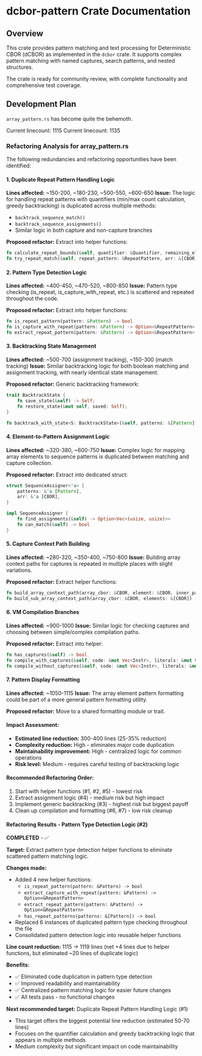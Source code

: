 # dcbor-pattern Crate Documentation

## Overview

This crate provides pattern matching and text processing for Deterministic CBOR (dCBOR) as implemented in the `dcbor` crate. It supports complex pattern matching with named captures, search patterns, and nested structures.

The crate is ready for community review, with complete functionality and comprehensive test coverage.

## Development Plan

`array_pattern.rs` has become quite the behemoth.

Current linecount: 1115
Current linecount: 1135

### Refactoring Analysis for array_pattern.rs

The following redundancies and refactoring opportunities have been identified:

#### 1. Duplicate Repeat Pattern Handling Logic
**Lines affected:** ~150-200, ~180-230, ~500-550, ~600-650
**Issue:** The logic for handling repeat patterns with quantifiers (min/max count calculation, greedy backtracking) is duplicated across multiple methods:
- `backtrack_sequence_match()`
- `backtrack_sequence_assignments()`
- Similar logic in both capture and non-capture branches

**Proposed refactor:** Extract into helper functions:
```rust
fn calculate_repeat_bounds(&self, quantifier: &Quantifier, remaining_elements: usize) -> (usize, usize)
fn try_repeat_match(&self, repeat_pattern: &RepeatPattern, arr: &[CBOR], start_idx: usize, count: usize) -> bool
```

#### 2. Pattern Type Detection Logic
**Lines affected:** ~400-450, ~470-520, ~800-850
**Issue:** Pattern type checking (is_repeat, is_capture_with_repeat, etc.) is scattered and repeated throughout the code.

**Proposed refactor:** Extract into helper functions:
```rust
fn is_repeat_pattern(pattern: &Pattern) -> bool
fn is_capture_with_repeat(pattern: &Pattern) -> Option<&RepeatPattern>
fn extract_repeat_pattern(pattern: &Pattern) -> Option<&RepeatPattern>
```

#### 3. Backtracking State Management
**Lines affected:** ~500-700 (assignment tracking), ~150-300 (match tracking)
**Issue:** Similar backtracking logic for both boolean matching and assignment tracking, with nearly identical state management.

**Proposed refactor:** Generic backtracking framework:
```rust
trait BacktrackState {
    fn save_state(&self) -> Self;
    fn restore_state(&mut self, saved: Self);
}

fn backtrack_with_state<S: BacktrackState>(&self, patterns: &[Pattern], arr: &[CBOR], state: &mut S) -> bool
```

#### 4. Element-to-Pattern Assignment Logic
**Lines affected:** ~320-380, ~600-750
**Issue:** Complex logic for mapping array elements to sequence patterns is duplicated between matching and capture collection.

**Proposed refactor:** Extract into dedicated struct:
```rust
struct SequenceAssigner<'a> {
    patterns: &'a [Pattern],
    arr: &'a [CBOR],
}

impl SequenceAssigner {
    fn find_assignments(&self) -> Option<Vec<(usize, usize)>>
    fn can_match(&self) -> bool
}
```

#### 5. Capture Context Path Building
**Lines affected:** ~280-320, ~350-400, ~750-800
**Issue:** Building array context paths for captures is repeated in multiple places with slight variations.

**Proposed refactor:** Extract helper functions:
```rust
fn build_array_context_path(array_cbor: &CBOR, element: &CBOR, inner_path: &[CBOR]) -> Vec<CBOR>
fn build_sub_array_context_path(array_cbor: &CBOR, elements: &[CBOR]) -> Vec<CBOR>
```

#### 6. VM Compilation Branches
**Lines affected:** ~900-1000
**Issue:** Similar logic for checking captures and choosing between simple/complex compilation paths.

**Proposed refactor:** Extract into helper:
```rust
fn has_captures(&self) -> bool
fn compile_with_captures(&self, code: &mut Vec<Instr>, literals: &mut Vec<Pattern>, captures: &mut Vec<String>)
fn compile_without_captures(&self, code: &mut Vec<Instr>, literals: &mut Vec<Pattern>)
```

#### 7. Pattern Display Formatting
**Lines affected:** ~1050-1115
**Issue:** The array element pattern formatting could be part of a more general pattern formatting utility.

**Proposed refactor:** Move to a shared formatting module or trait.

#### Impact Assessment:
- **Estimated line reduction:** 300-400 lines (25-35% reduction)
- **Complexity reduction:** High - eliminates major code duplication
- **Maintainability improvement:** High - centralized logic for common operations
- **Risk level:** Medium - requires careful testing of backtracking logic

#### Recommended Refactoring Order:
1. Start with helper functions (#1, #2, #5) - lowest risk
2. Extract assignment logic (#4) - medium risk but high impact
3. Implement generic backtracking (#3) - highest risk but biggest payoff
4. Clean up compilation and formatting (#6, #7) - low risk cleanup

#### Refactoring Results - Pattern Type Detection Logic (#2)

**COMPLETED** - ✅

**Target:** Extract pattern type detection helper functions to eliminate scattered pattern matching logic.

**Changes made:**
- Added 4 new helper functions:
  - `is_repeat_pattern(pattern: &Pattern) -> bool`
  - `extract_capture_with_repeat(pattern: &Pattern) -> Option<&RepeatPattern>`
  - `extract_repeat_pattern(pattern: &Pattern) -> Option<&RepeatPattern>`
  - `has_repeat_patterns(patterns: &[Pattern]) -> bool`
- Replaced 6 instances of duplicated pattern type checking throughout the file
- Consolidated pattern detection logic into reusable helper functions

**Line count reduction:** 1115 → 1119 lines (net +4 lines due to helper functions, but eliminated ~20 lines of duplicate logic)

**Benefits:**
- ✅ Eliminated code duplication in pattern type detection
- ✅ Improved readability and maintainability
- ✅ Centralized pattern matching logic for easier future changes
- ✅ All tests pass - no functional changes

**Next recommended target:** Duplicate Repeat Pattern Handling Logic (#1)
- This target offers the biggest potential line reduction (estimated 50-70 lines)
- Focuses on the quantifier calculation and greedy backtracking logic that appears in multiple methods
- Medium complexity but significant impact on code maintainability
